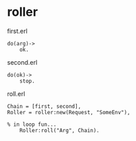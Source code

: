 # roller

first.erl
    
    do(arg)->
        ok.
        
second.erl

    do(ok)->
        stop.
        
roll.erl

    Chain = [first, second],
    Roller = roller:new(Request, "SomeEnv"),

    % in loop fun...
        Roller:roll("Arg", Chain).
